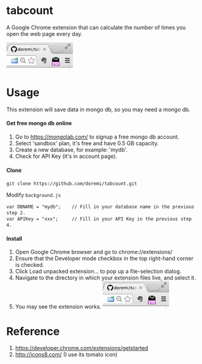 tabcount
========

A Google Chrome extension that can calculate the number of times you open the web page every day.

![screenshot](https://raw.githubusercontent.com/doremi/tabcount/master/screenshot.png)

Usage
========

This extension will save data in mongo db, so you may need a mongo db.

#### Get free mongo db online
1. Go to https://mongolab.com/ to signup a free mongo db account.
2. Select 'sandbox' plan, it's free and have 0.5 GB capacity.
3. Create a new database, for example: 'mydb'.
4. Check for API Key (it's in account page).

#### Clone
```
git clone https://github.com/doremi/tabcount.git
```

Modify `background.js`

```
var DBNAME = "mydb";    // Fill in your database name in the previous step 2.
var APIKey = "xxx";     // Fill in your API Key in the previous step 4.
```

#### Install

1. Open Google Chrome browser and go to chrome://extensions/
2. Ensure that the Developer mode checkbox in the top right-hand corner is checked.
3. Click Load unpacked extension… to pop up a file-selection dialog.
4. Navigate to the directory in which your extension files live, and select it.
5. You may see the extension works.
![screenshot](https://raw.githubusercontent.com/doremi/tabcount/master/screenshot.png)


Reference
=========

1. https://developer.chrome.com/extensions/getstarted
2. http://icons8.com/ (I use its tomato icon)
